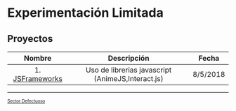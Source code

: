 # Experimentación Limitada

## Proyectos

| Nombre  | Descripción           | Fecha  |
| :---: |:---:| :---: |
| 1. [JSFrameworks](/jsframeworks/index.html) | Uso de librerias javascript (AnimeJS,Interact.js) | 8/5/2018 |

___
<sub><sup>[Sector Defectuoso](http://sectordefectuoso.com)</sup></sub>
